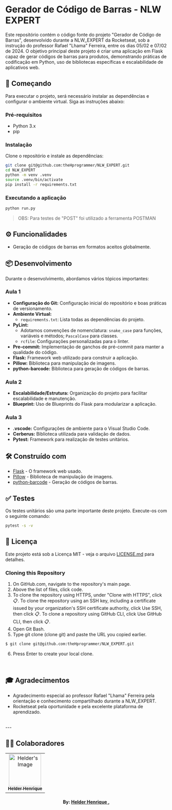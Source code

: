 # Gerador de Código de Barras - NLW EXPERT

Este repositório contém o código fonte do projeto "Gerador de Código de Barras", desenvolvido durante a NLW_EXPERT da Rocketseat, sob a instrução do professor Rafael "Lhama" Ferreira, entre os dias 05/02 e 07/02 de 2024. O objetivo principal deste projeto é criar uma aplicação em Flask capaz de gerar códigos de barras para produtos, demonstrando práticas de codificação em Python, uso de bibliotecas específicas e escalabilidade de aplicativos web.

## 🚀 Começando

Para executar o projeto, será necessário instalar as dependências e configurar o ambiente virtual. Siga as instruções abaixo:

### Pré-requisitos

- Python 3.x
- pip

### Instalação

Clone o repositório e instale as dependências:

```bash
git clone git@github.com:theHprogrammer/NLW_EXPERT.git
cd NLW_EXPERT
python -m venv .venv
source .venv/bin/activate
pip install -r requirements.txt
```

### Executando a aplicação

```bash
python run.py
```

> OBS: Para testes de "POST" foi utilizado a ferramenta POSTMAN

## ⚙️ Funcionalidades

- Geração de códigos de barras em formatos aceitos globalmente.

## 📦 Desenvolvimento

Durante o desenvolvimento, abordamos vários tópicos importantes:

### Aula 1

- **Configuração do Git:** Configuração inicial do repositório e boas práticas de versionamento.
- **Ambiente Virtual:**
    - `requirements.txt`: Lista todas as dependências do projeto.
- **PyLint:**
    - Adotamos convenções de nomenclatura: `snake_case` para funções, variáveis e métodos; `PascalCase` para classes.
    - `rcfile`: Configurações personalizadas para o linter.
- **Pre-commit:** Implementação de ganchos de pré-commit para manter a qualidade do código.
- **Flask:** Framework web utilizado para construir a aplicação.
- **Pillow:** Biblioteca para manipulação de imagens.
- **python-barcode:** Biblioteca para geração de códigos de barras.

### Aula 2

- **Escalabilidade/Estrutura:** Organização do projeto para facilitar escalabilidade e manutenção.
- **Blueprint:** Uso de Blueprints do Flask para modularizar a aplicação.

### Aula 3

- **.vscode:** Configurações de ambiente para o Visual Studio Code.
- **Cerberus:** Biblioteca utilizada para validação de dados.
- **Pytest:** Framework para realização de testes unitários.

## 🛠️ Construído com

* [Flask](https://flask.palletsprojects.com/) - O framework web usado.
* [Pillow](https://python-pillow.org/) - Biblioteca de manipulação de imagens.
* [python-barcode](https://pypi.org/project/python-barcode/) - Geração de códigos de barras.

## ✅ Testes

Os testes unitários são uma parte importante deste projeto. Execute-os com o seguinte comando:

```bash
pytest -s -v
```

## 📄 Licença

Este projeto está sob a Licença MIT - veja o arquivo [LICENSE.md](LICENSE.md) para detalhes.

### Cloning this Repository
1. On GitHub.com, navigate to the repository's main page.
2. Above the list of files, click code.
3. To clone the repository using HTTPS, under "Clone with HTTPS", click 📋. To clone the repository using an SSH key, including a certificate issued by your organization's SSH certificate authority, click Use SSH, then click 📋. To clone a repository using GitHub CLI, click Use GitHub CLI, then click 📋.
4. Open Git Bash.
5. Type git clone (clone git) and paste the URL you copied earlier.
```bash
$ git clone git@github.com:theHprogrammer/NLW_EXPERT.git
```
6. Press Enter to create your local clone.

<br>

## 🎓 Agradecimentos

- Agradecimento especial ao professor Rafael "Lhama" Ferreira pela orientação e conhecimento compartilhado durante a NLW_EXPERT.
- Rocketseat pela oportunidade e pela excelente plataforma de aprendizado.

<br>
---

## 👨‍💻 Colaboradores

<table align="center">
    <tr>
        <td align="center">
            <a href="https://github.com/theHprogrammer">
                <img src="https://avatars.githubusercontent.com/u/79870881?v=4" width="100px;" alt="Helder's Image" />
                <br />
                <sub><b>Helder Henrique</b></sub>
            </a>
        </td>
    </tr>
</table>
<h4 align="center">
   By: <a href="https://www.linkedin.com/in/theHprogrammer/" target="_blank"> Helder Henrique </a>, 
</h4>
